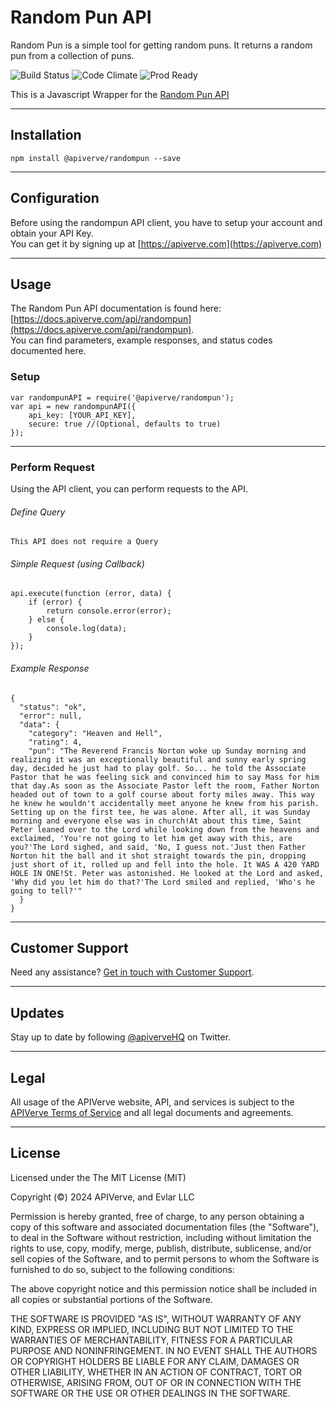 Random Pun API
============

Random Pun is a simple tool for getting random puns. It returns a random pun from a collection of puns.

![Build Status](https://img.shields.io/badge/build-passing-green)
![Code Climate](https://img.shields.io/badge/maintainability-B-purple)
![Prod Ready](https://img.shields.io/badge/production-ready-blue)

This is a Javascript Wrapper for the [Random Pun API](https://apiverve.com/marketplace/api/randompun)

---

## Installation
	npm install @apiverve/randompun --save

---

## Configuration

Before using the randompun API client, you have to setup your account and obtain your API Key.  
You can get it by signing up at [https://apiverve.com](https://apiverve.com)

---

## Usage

The Random Pun API documentation is found here: [https://docs.apiverve.com/api/randompun](https://docs.apiverve.com/api/randompun).  
You can find parameters, example responses, and status codes documented here.

### Setup

```
var randompunAPI = require('@apiverve/randompun');
var api = new randompunAPI({
    api_key: [YOUR_API_KEY],
    secure: true //(Optional, defaults to true)
});
```

---


### Perform Request
Using the API client, you can perform requests to the API.

###### Define Query

```
This API does not require a Query
```

###### Simple Request (using Callback)

```
api.execute(function (error, data) {
    if (error) {
        return console.error(error);
    } else {
        console.log(data);
    }
});
```

###### Example Response

```
{
  "status": "ok",
  "error": null,
  "data": {
    "category": "Heaven and Hell",
    "rating": 4,
    "pun": "The Reverend Francis Norton woke up Sunday morning and realizing it was an exceptionally beautiful and sunny early spring day, decided he just had to play golf. So... he told the Associate Pastor that he was feeling sick and convinced him to say Mass for him that day.As soon as the Associate Pastor left the room, Father Norton headed out of town to a golf course about forty miles away. This way he knew he wouldn't accidentally meet anyone he knew from his parish. Setting up on the first tee, he was alone. After all, it was Sunday morning and everyone else was in church!At about this time, Saint Peter leaned over to the Lord while looking down from the heavens and exclaimed, 'You're not going to let him get away with this, are you?'The Lord sighed, and said, 'No, I guess not.'Just then Father Norton hit the ball and it shot straight towards the pin, dropping just short of it, rolled up and fell into the hole. It WAS A 420 YARD HOLE IN ONE!St. Peter was astonished. He looked at the Lord and asked, 'Why did you let him do that?'The Lord smiled and replied, 'Who's he going to tell?'"
  }
}
```

---

## Customer Support

Need any assistance? [Get in touch with Customer Support](https://apiverve.com/contact).

---

## Updates
Stay up to date by following [@apiverveHQ](https://twitter.com/apiverveHQ) on Twitter.

---

## Legal

All usage of the APIVerve website, API, and services is subject to the [APIVerve Terms of Service](https://apiverve.com/terms) and all legal documents and agreements.

---

## License
Licensed under the The MIT License (MIT)

Copyright (&copy;) 2024 APIVerve, and Evlar LLC

Permission is hereby granted, free of charge, to any person obtaining a copy of this software and associated documentation files (the "Software"), to deal in the Software without restriction, including without limitation the rights to use, copy, modify, merge, publish, distribute, sublicense, and/or sell copies of the Software, and to permit persons to whom the Software is furnished to do so, subject to the following conditions:

The above copyright notice and this permission notice shall be included in all copies or substantial portions of the Software.

THE SOFTWARE IS PROVIDED "AS IS", WITHOUT WARRANTY OF ANY KIND, EXPRESS OR IMPLIED, INCLUDING BUT NOT LIMITED TO THE WARRANTIES OF MERCHANTABILITY, FITNESS FOR A PARTICULAR PURPOSE AND NONINFRINGEMENT. IN NO EVENT SHALL THE AUTHORS OR COPYRIGHT HOLDERS BE LIABLE FOR ANY CLAIM, DAMAGES OR OTHER LIABILITY, WHETHER IN AN ACTION OF CONTRACT, TORT OR OTHERWISE, ARISING FROM, OUT OF OR IN CONNECTION WITH THE SOFTWARE OR THE USE OR OTHER DEALINGS IN THE SOFTWARE.